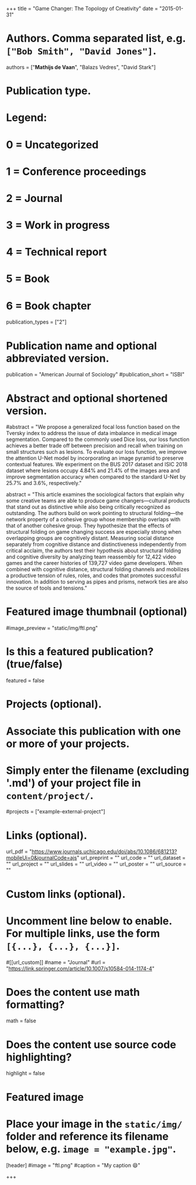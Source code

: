 +++
title = "Game Changer: The Topology of Creativity"
date = "2015-01-31"

# Authors. Comma separated list, e.g. `["Bob Smith", "David Jones"]`.

authors = ["**Mathijs de Vaan**", "Balazs Vedres", "David Stark"]

# Publication type.
# Legend:
# 0 = Uncategorized
# 1 = Conference proceedings
# 2 = Journal
# 3 = Work in progress
# 4 = Technical report
# 5 = Book
# 6 = Book chapter
publication_types = ["2"]

# Publication name and optional abbreviated version.
publication = "American Journal of Sociology"
#publication_short = "ISBI"

# Abstract and optional shortened version.

#abstract = "We propose a generalized focal loss function based on the Tversky index to address the issue of data imbalance in medical image segmentation. Compared to the commonly used Dice loss, our loss function achieves a better trade off between precision and recall when training on small structures such as lesions. To evaluate our loss function, we improve the attention U-Net model by incorporating an image pyramid to preserve contextual features. We experiment on the BUS 2017 dataset and ISIC 2018 dataset where lesions occupy 4.84% and 21.4% of the images area and improve segmentation accuracy when compared to the standard U-Net by 25.7% and 3.6%, respectively."

abstract = "This article examines the sociological factors that explain why some creative teams are able to produce game changers—cultural products that stand out as distinctive while also being critically recognized as outstanding. The authors build on work pointing to structural folding—the network property of a cohesive group whose membership overlaps with that of another cohesive group. They hypothesize that the effects of structural folding on game changing success are especially strong when overlapping groups are cognitively distant. Measuring social distance separately from cognitive distance and distinctiveness independently from critical acclaim, the authors test their hypothesis about structural folding and cognitive diversity by analyzing team reassembly for 12,422 video games and the career histories of 139,727 video game developers. When combined with cognitive distance, structural folding channels and mobilizes a productive tension of rules, roles, and codes that promotes successful innovation. In addition to serving as pipes and prisms, network ties are also the source of tools and tensions."

# Featured image thumbnail (optional)
#image_preview = "static/img/ftl.png"

# Is this a featured publication? (true/false)
featured = false

# Projects (optional).
#   Associate this publication with one or more of your projects.
#   Simply enter the filename (excluding '.md') of your project file in `content/project/`.
#projects = ["example-external-project"]

# Links (optional).
url_pdf = "https://www.journals.uchicago.edu/doi/abs/10.1086/681213?mobileUi=0&journalCode=ajs"
url_preprint = ""
url_code = ""
url_dataset = ""
url_project = ""
url_slides = ""
url_video = ""
url_poster = ""
url_source = ""

# Custom links (optional).
#   Uncomment line below to enable. For multiple links, use the form `[{...}, {...}, {...}]`.
#[[url_custom]]
#name = "Journal"
#url = "https://link.springer.com/article/10.1007/s10584-014-1174-4"

# Does the content use math formatting?
math = false

# Does the content use source code highlighting?
highlight = false
  
# Featured image
# Place your image in the `static/img/` folder and reference its filename below, e.g. `image = "example.jpg"`.
[header]
#image = "ftl.png"
#caption = "My caption :smile:"

+++
